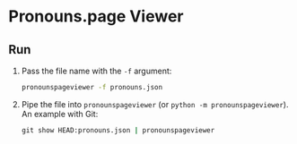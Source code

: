 # Pronouns.page Viewer
## Run
1. Pass the file name with the `-f` argument:
    ```cmd
    pronounspageviewer -f pronouns.json
    ```
2. Pipe the file into `pronounspageviewer` (or `python -m pronounspageviewer`).  
An example with Git:
    ```cmd
    git show HEAD:pronouns.json | pronounspageviewer
    ```
